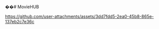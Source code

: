 ��# MovieHUB



https://github.com/user-attachments/assets/3dd7fdd5-2ea0-45b8-865e-137eb2c7e36c


 
 
